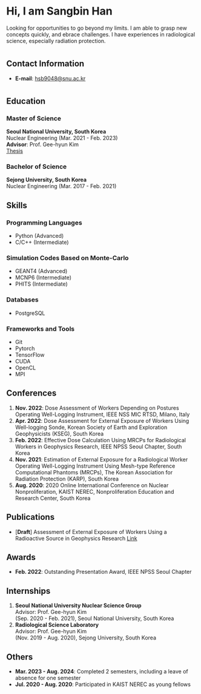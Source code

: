 # Hi, I am Sangbin Han
Looking for opportunities to go beyond my limits. I am able to grasp new concepts quickly, and ebrace challenges. I have experiences in radiological science, especially radiation protection.

#
## Contact Information
- **E-mail**: <a href='mailto:hsb9048@snu.ac.kr'>hsb9048@snu.ac.kr</a>

#
## Education
### Master of Science
**Seoul National University, South Korea**  
Nuclear Engineering (Mar. 2021 - Feb. 2023)  
**Advisor**: Prof. Gee-hyun Kim  
[Thesis](https://www.riss.kr/search/detail/DetailView.do?p_mat_type=be54d9b8bc7cdb09&control_no=e42530d41d5cb0b2ffe0bdc3ef48d419&keyword=한상빈)

### Bachelor of Science
**Sejong University, South Korea**  
Nuclear Engineering (Mar. 2017 - Feb. 2021)

## Skills
### Programming Languages
- Python (Advanced)
- C/C++ (Intermediate)

### Simulation Codes Based on Monte-Carlo
- GEANT4 (Advanced)
- MCNP6 (Intermediate)
- PHITS (Intermediate)

### Databases
- PostgreSQL

### Frameworks and Tools
- Git
- Pytorch
- TensorFlow
- CUDA
- OpenCL
- MPI

## Conferences
1. **Nov. 2022**: Dose Assessment of Workers Depending on Postures Operating Well-Logging Instrument, IEEE NSS MIC RTSD, Milano, Italy  
2. **Apr. 2022**: Dose Assessment for External Exposure of Workers Using Well-logging Sonde, Korean Society of Earth and Exploration Geophysicists (KSEG), South Korea  
3. **Feb. 2022**: Effective Dose Calculation Using MRCPs for Radiological Workers in Geophysics Research, IEEE NPSS Seoul Chapter, South Korea  
4. **Nov. 2021**: Estimation of External Exposure for a Radiological Worker Operating Well-Logging Instrument Using Mesh-type Reference Computational Phantoms (MRCPs), The Korean Association for Radiation Protection (KARP), South Korea  
5. **Aug. 2020**: 2020 Online International Conference on Nuclear Nonproliferation, KAIST NEREC, Nonproliferation Education and Research Center, South Korea  

## Publications
- \[**Draft**\] Assessment of External Exposure of Workers Using a Radioactive Source in Geophysics Research [Link](https://papers.ssrn.com/sol3/papers.cfm?abstract_id=4791462)

## Awards
- **Feb. 2022**: Outstanding Presentation Award, IEEE NPSS Seoul Chapter

## Internships
1. **Seoul National University Nuclear Science Group**  
   Advisor: Prof. Gee-hyun Kim  
   (Sep. 2020 - Feb. 2021), Seoul National University, South Korea  
2. **Radiological Science Laboratory**  
   Advisor: Prof. Gee-hyun Kim  
   (Nov. 2019 - Aug. 2020), Sejong University, South Korea

## Others
- **Mar. 2023 - Aug. 2024**: Completed 2 semesters, including a leave of absence for one semester
- **Jul. 2020 - Aug. 2020**: Participated in KAIST NEREC as young fellows
